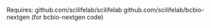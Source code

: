 Requires:
github.com/scilifelab/scilifelab
github.com/scilifelab/bcbio-nextgen (for bcbio-nextgen code)

